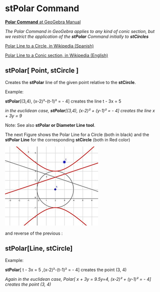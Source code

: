 # stPolar Command

[<b>Polar Command</b> at GeoGebra Manual](https://wiki.geogebra.org/en/Polar_Command)

  <i> The Polar Command in GeoGebra applies to any kind of conic section, but we restrict the application of the <b>stPolar</b> Command initially to <b>stCircles</b>  </i>
  
   [Polar Line to a Circle, in Wikipedia (Spanish)](https://es.wikipedia.org/wiki/Recta_polar)
   
   [Polar Line to a Conic section, in Wikipedia (English)](https://en.wikipedia.org/wiki/Pole_and_polar)
   
   
## stPolar[ Point, stCircle ]
 Creates the <b>stPolar</b> line of the given point relative to the <b>stCircle</b>. 
 
  Example: 
  
 <b>stPolar</b>[(3,4), (x-2)²-(t-1)² = - 4] creates the line  t - 3x = 5
  
  <i> in the euclidean case, <b>stPolar</b>[(3,4), (x-2)² + (y-1)² = - 4] creates the line  x + 3y = 9  </i>

Note: See also  <b>stPolar or Diameter Line tool</b>.

The next Figure shows the Polar Line for a Circle (both in black) and 
the <b>stPolar Line</b> for the corresponding <b>stCircle</b> (both in Red color)

 ![stPolarLine_2](https://github.com/probaxeoxebra/probaMinkoski/blob/master/Comandos/Images/stPolarLine_Test2.JPG)

and reverse of the previous :

## stPolar[Line, stCircle]

 Example: 
 
 <b>stPolar</b>[ t - 3x = 5  ,(x-2)²-(t-1)² = - 4] creates the point (3, 4)
    
  <i> Again in the euclidean case, Polar[ x + 3y = 9.5y=4, (x-2)² + (y-1)² = - 4] creates the point (3, 4)</i>    
    

    
    
  
 
